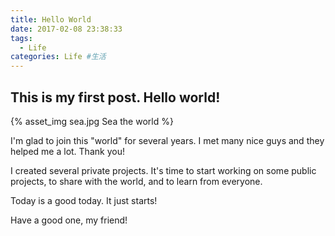 ```yaml
---
title: Hello World
date: 2017-02-08 23:38:33
tags:
  - Life
categories: Life #生活
---
```


## This is my first post. Hello world!

{% asset_img sea.jpg Sea the world %}

I'm glad to join this "world" for several years. I met many nice guys and they helped me a lot. Thank you!

I created several private projects. It's time to start working on some public projects, to share with the world, and to learn from everyone.

Today is a good today. It just starts!

Have a good one, my friend!
